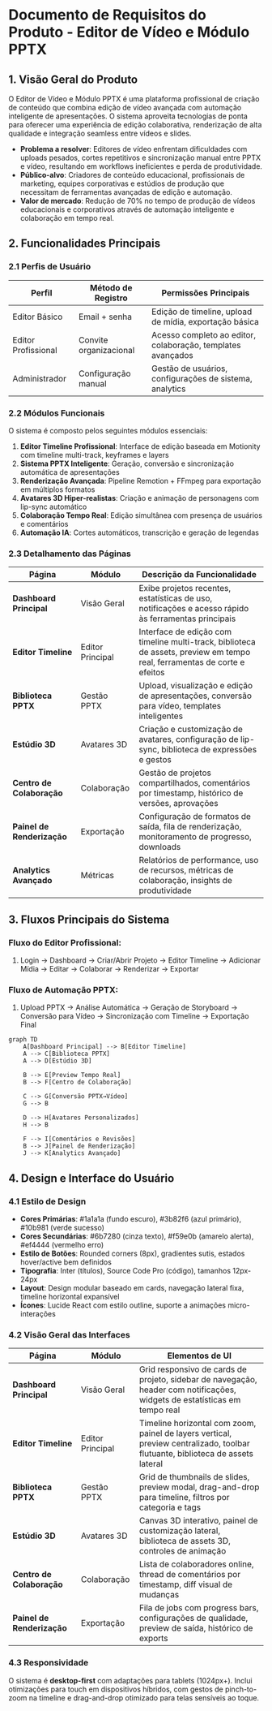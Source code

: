 # Documento de Requisitos do Produto - Editor de Vídeo e Módulo PPTX

## 1. Visão Geral do Produto

O Editor de Vídeo e Módulo PPTX é uma plataforma profissional de criação de conteúdo que combina edição de vídeo avançada com automação inteligente de apresentações. O sistema aproveita tecnologias de ponta para oferecer uma experiência de edição colaborativa, renderização de alta qualidade e integração seamless entre vídeos e slides.

- **Problema a resolver**: Editores de vídeo enfrentam dificuldades com uploads pesados, cortes repetitivos e sincronização manual entre PPTX e vídeo, resultando em workflows ineficientes e perda de produtividade.
- **Público-alvo**: Criadores de conteúdo educacional, profissionais de marketing, equipes corporativas e estúdios de produção que necessitam de ferramentas avançadas de edição e automação.
- **Valor de mercado**: Redução de 70% no tempo de produção de vídeos educacionais e corporativos através de automação inteligente e colaboração em tempo real.

## 2. Funcionalidades Principais

### 2.1 Perfis de Usuário

| Perfil | Método de Registro | Permissões Principais |
|--------|-------------------|----------------------|
| Editor Básico | Email + senha | Edição de timeline, upload de mídia, exportação básica |
| Editor Profissional | Convite organizacional | Acesso completo ao editor, colaboração, templates avançados |
| Administrador | Configuração manual | Gestão de usuários, configurações de sistema, analytics |

### 2.2 Módulos Funcionais

O sistema é composto pelos seguintes módulos essenciais:

1. **Editor Timeline Profissional**: Interface de edição baseada em Motionity com timeline multi-track, keyframes e layers
2. **Sistema PPTX Inteligente**: Geração, conversão e sincronização automática de apresentações
3. **Renderização Avançada**: Pipeline Remotion + FFmpeg para exportação em múltiplos formatos
4. **Avatares 3D Hiper-realistas**: Criação e animação de personagens com lip-sync automático
5. **Colaboração Tempo Real**: Edição simultânea com presença de usuários e comentários
6. **Automação IA**: Cortes automáticos, transcrição e geração de legendas

### 2.3 Detalhamento das Páginas

| Página | Módulo | Descrição da Funcionalidade |
|--------|--------|----------------------------|
| **Dashboard Principal** | Visão Geral | Exibe projetos recentes, estatísticas de uso, notificações e acesso rápido às ferramentas principais |
| **Editor Timeline** | Editor Principal | Interface de edição com timeline multi-track, biblioteca de assets, preview em tempo real, ferramentas de corte e efeitos |
| **Biblioteca PPTX** | Gestão PPTX | Upload, visualização e edição de apresentações, conversão para vídeo, templates inteligentes |
| **Estúdio 3D** | Avatares 3D | Criação e customização de avatares, configuração de lip-sync, biblioteca de expressões e gestos |
| **Centro de Colaboração** | Colaboração | Gestão de projetos compartilhados, comentários por timestamp, histórico de versões, aprovações |
| **Painel de Renderização** | Exportação | Configuração de formatos de saída, fila de renderização, monitoramento de progresso, downloads |
| **Analytics Avançado** | Métricas | Relatórios de performance, uso de recursos, métricas de colaboração, insights de produtividade |

## 3. Fluxos Principais do Sistema

### Fluxo do Editor Profissional:
1. Login → Dashboard → Criar/Abrir Projeto → Editor Timeline → Adicionar Mídia → Editar → Colaborar → Renderizar → Exportar

### Fluxo de Automação PPTX:
1. Upload PPTX → Análise Automática → Geração de Storyboard → Conversão para Vídeo → Sincronização com Timeline → Exportação Final

```mermaid
graph TD
    A[Dashboard Principal] --> B[Editor Timeline]
    A --> C[Biblioteca PPTX]
    A --> D[Estúdio 3D]
    
    B --> E[Preview Tempo Real]
    B --> F[Centro de Colaboração]
    
    C --> G[Conversão PPTX→Vídeo]
    G --> B
    
    D --> H[Avatares Personalizados]
    H --> B
    
    F --> I[Comentários e Revisões]
    B --> J[Painel de Renderização]
    J --> K[Analytics Avançado]
```

## 4. Design e Interface do Usuário

### 4.1 Estilo de Design

- **Cores Primárias**: #1a1a1a (fundo escuro), #3b82f6 (azul primário), #10b981 (verde sucesso)
- **Cores Secundárias**: #6b7280 (cinza texto), #f59e0b (amarelo alerta), #ef4444 (vermelho erro)
- **Estilo de Botões**: Rounded corners (8px), gradientes sutis, estados hover/active bem definidos
- **Tipografia**: Inter (títulos), Source Code Pro (código), tamanhos 12px-24px
- **Layout**: Design modular baseado em cards, navegação lateral fixa, timeline horizontal expansível
- **Ícones**: Lucide React com estilo outline, suporte a animações micro-interações

### 4.2 Visão Geral das Interfaces

| Página | Módulo | Elementos de UI |
|--------|--------|-----------------|
| **Dashboard Principal** | Visão Geral | Grid responsivo de cards de projeto, sidebar de navegação, header com notificações, widgets de estatísticas em tempo real |
| **Editor Timeline** | Editor Principal | Timeline horizontal com zoom, painel de layers vertical, preview centralizado, toolbar flutuante, biblioteca de assets lateral |
| **Biblioteca PPTX** | Gestão PPTX | Grid de thumbnails de slides, preview modal, drag-and-drop para timeline, filtros por categoria e tags |
| **Estúdio 3D** | Avatares 3D | Canvas 3D interativo, painel de customização lateral, biblioteca de assets 3D, controles de animação |
| **Centro de Colaboração** | Colaboração | Lista de colaboradores online, thread de comentários por timestamp, diff visual de mudanças |
| **Painel de Renderização** | Exportação | Fila de jobs com progress bars, configurações de qualidade, preview de saída, histórico de exports |

### 4.3 Responsividade

O sistema é **desktop-first** com adaptações para tablets (1024px+). Inclui otimizações para touch em dispositivos híbridos, com gestos de pinch-to-zoom na timeline e drag-and-drop otimizado para telas sensíveis ao toque.